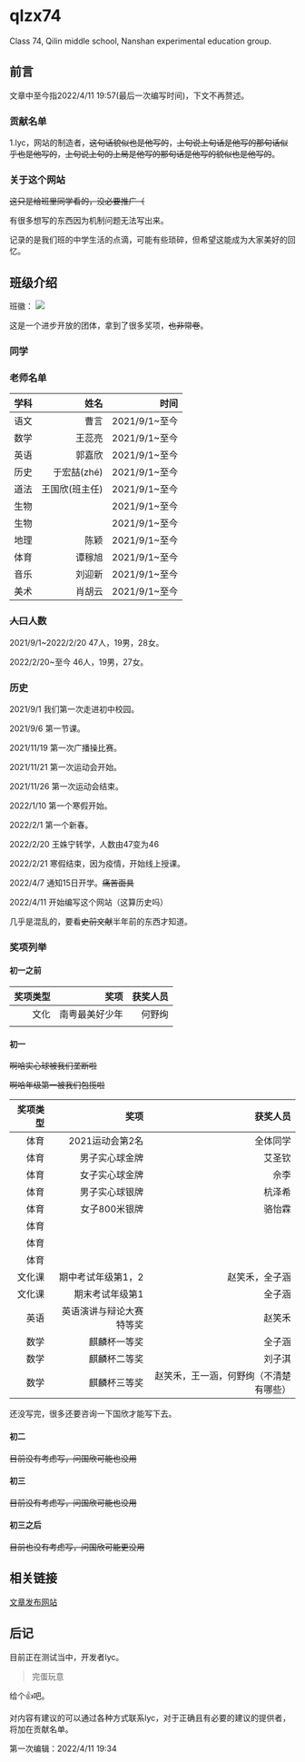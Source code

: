 # qlzx74

Class 74, Qilin middle school, Nanshan experimental education group.

## 前言

文章中至今指2022/4/11 19:57(最后一次编写时间)，下文不再赘述。

### 贡献名单

1.lyc，网站的制造者，~~这句话貌似也是他写的~~，~~上句说上句话是他写的那句话似乎也是他写的~~，~~上句说上句的上局是他写的那句话是他写的貌似也是他写的~~。


### 关于这个网站

~~这只是给班里同学看的，没必要推广（~~

有很多想写的东西因为机制问题无法写出来。

记录的是我们班的中学生活的点滴，可能有些琐碎，但希望这能成为大家美好的回忆。

## 班级介绍

班徽：
![](https://cdn.luogu.com.cn/upload/image_hosting/h89cxziy.png)

这是一个进步开放的团体，拿到了很多奖项，~~也非常卷~~。

### 同学



### 老师名单

| 学科 | 姓名 | 时间 |
| -----------: | -----------: | -----------: |
| 语文 | 曹言 | 2021/9/1~至今 |
| 数学 | 王蕊亮 | 2021/9/1~至今 |
| 英语 | 郭嘉欣 | 2021/9/1~至今 |
| 历史 | 于宏喆(zhé) | 2021/9/1~至今 |
| 道法 | 王国欣(班主任) | 2021/9/1~至今 |
| 生物 |  | 2021/9/1~至今 |
| 生物 |  | 2021/9/1~至今 |
| 地理 | 陈颖 | 2021/9/1~至今 |
| 体育 | 谭稼旭 | 2021/9/1~至今 |
| 音乐 | 刘迎新 | 2021/9/1~至今 |
| 美术 | 肖胡云 | 2021/9/1~至今 |



### ~~人口~~人数

2021/9/1~2022/2/20 47人，19男，28女。

2022/2/20~至今 46人，19男，27女。

### 历史

2021/9/1 我们第一次走进初中校园。

2021/9/6 第一节课。

2021/11/19 第一次广播操比赛。

2021/11/21 第一次运动会开始。

2021/11/26 第一次运动会结束。

2022/1/10 第一个寒假开始。

2022/2/1 第一个新春。

2022/2/20 王姝宁转学，人数由47变为46

2022/2/21 寒假结束，因为疫情，开始线上授课。

2022/4/7 通知15日开学。~~痛苦面具~~

2022/4/11 开始编写这个网站（这算历史吗）

几乎是混乱的，要看~~史前文献~~半年前的东西才知道。

### 奖项列举

#### 初一之前

| 奖项类型 | 奖项 | 获奖人员 |
| -----------: | -----------: | -----------: |
| 文化 | 南粤最美好少年 | 何野绚 |
|  |  |  |


#### 初一

~~啊哈实心球被我们垄断啦~~

~~啊哈年级第一被我们包揽啦~~

| 奖项类型 | 奖项 | 获奖人员 |
| -----------: | -----------: | -----------: |
| 体育 | 2021运动会第2名 | 全体同学 |
| 体育 | 男子实心球金牌 | 艾圣钦 |
| 体育 | 女子实心球金牌 | 佘李 |
| 体育 | 男子实心球银牌 | 杭泽希 |
| 体育 | 女子800米银牌 | 骆怡霖 |
| 体育 |  |  |
| 体育 |  |  |
| 体育 |  |  |
| 文化课 | 期中考试年级第1，2 | 赵笑禾，全子涵 |
| 文化课 | 期末考试年级第1 | 全子涵 |
| 英语 | 英语演讲与辩论大赛特等奖 | 赵笑禾 |
| 数学 | 麒麟杯一等奖 | 全子涵 |
| 数学 | 麒麟杯二等奖 | 刘子淇 |
| 数学 | 麒麟杯三等奖 | 赵笑禾，王一涵，何野绚（不清楚有哪些） |


还没写完，很多还要咨询一下国欣才能写下去。

#### 初二

~~目前没有考虑写，问国欣可能也没用~~

#### 初三

~~目前没有考虑写，问国欣可能也没用~~

#### 初三之后

~~目前也没有考虑写，问国欣可能更没用~~

## 相关链接

[文章发布网站](https://210400.xyz/)

## 后记

目前正在测试当中，开发者lyc。

> 完蛋玩意

给个👍吧。

对内容有建议的可以通过各种方式联系lyc，对于正确且有必要的建议的提供者，将加在贡献名单。

第一次编辑：2022/4/11 19:34


